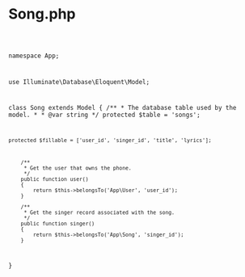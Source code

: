 # Song.php #

<code>


namespace App;

use Illuminate\Database\Eloquent\Model;

class Song extends Model
{
     /**
     * The database table used by the model.
     *
     * @var string
     */
    protected $table = 'songs';
    
    protected $fillable = ['user_id', 'singer_id', 'title', 'lyrics'];
    
    
    
        /**
         * Get the user that owns the phone.
         */
        public function user()
        {
            return $this->belongsTo('App\User', 'user_id');
        }
        
        /**
         * Get the singer record associated with the song.
         */
        public function singer()
        {
            return $this->belongsTo('App\Song', 'singer_id');
        }
    
    
    
}


</code>
